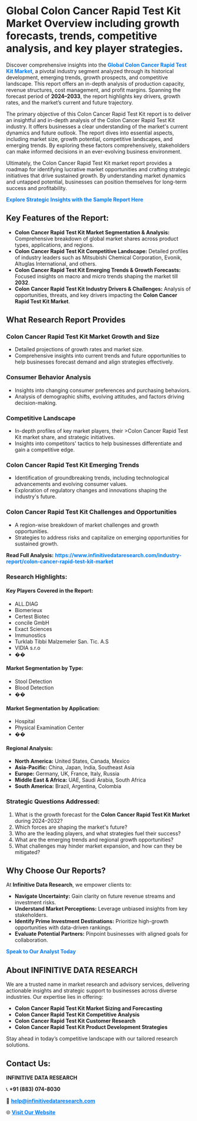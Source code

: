<h1>Global Colon Cancer Rapid Test Kit Market Overview including growth forecasts, trends, competitive analysis, and key player strategies.</h1>
<p>
Discover comprehensive insights into the 
<a href="https://www.infinitivedataresearch.com/industry-report/colon-cancer-rapid-test-kit-market" rel="dofollow" style="color: #007BFF; text-decoration: none;"><strong>Global Colon Cancer Rapid Test Kit Market</strong></a>, a pivotal industry segment analyzed through its historical development, emerging trends, growth prospects, and competitive landscape. This report offers an in-depth analysis of production capacity, revenue structures, cost management, and profit margins. Spanning the forecast period of <strong>2024–2033</strong>, the report highlights key drivers, growth rates, and the market’s current and future trajectory.
</p>
<p>
The primary objective of this Colon Cancer Rapid Test Kit report is to deliver an insightful and in-depth analysis of the Colon Cancer Rapid Test Kit industry. It offers businesses a clear understanding of the market's current dynamics and future outlook. The report dives into essential aspects, including market size, growth potential, competitive landscapes, and emerging trends. By exploring these factors comprehensively, stakeholders can make informed decisions in an ever-evolving business environment.
</p>
<p>
Ultimately, the Colon Cancer Rapid Test Kit market report provides a roadmap for identifying lucrative market opportunities and crafting strategic initiatives that drive sustained growth. By understanding market dynamics and untapped potential, businesses can position themselves for long-term success and profitability.
</p>
<p>
<a href="https://www.infinitivedataresearch.com/request-sample/reportId=105088" style="color: #007BFF; text-decoration: none;"><strong>Explore Strategic Insights with the Sample Report Here</strong></a>
</p>

<h2>Key Features of the Report:</h2>
<ul>
<li><strong>Colon Cancer Rapid Test Kit Market Segmentation & Analysis:</strong> Comprehensive breakdown of global market shares across product types, applications, and regions.</li>
<li><strong>Colon Cancer Rapid Test Kit Competitive Landscape:</strong> Detailed profiles of industry leaders such as Mitsubishi Chemical Corporation, Evonik, Altuglas International, and others.</li>
<li><strong>Colon Cancer Rapid Test Kit Emerging Trends & Growth Forecasts:</strong> Focused insights on macro and micro trends shaping the market till <strong>2032</strong>.</li>
<li><strong>Colon Cancer Rapid Test Kit Industry Drivers & Challenges:</strong> Analysis of opportunities, threats, and key drivers impacting the <strong>Colon Cancer Rapid Test Kit Market</strong>.</li>
</ul>

<h2>What Research Report Provides</h2>
<h3>Colon Cancer Rapid Test Kit Market Growth and Size</h3>
<ul>
<li>Detailed projections of growth rates and market size.</li>
<li>Comprehensive insights into current trends and future opportunities to help businesses forecast demand and align strategies effectively.</li>
</ul>

<h3>Consumer Behavior Analysis</h3>
<ul>
<li>Insights into changing consumer preferences and purchasing behaviors.</li>
<li>Analysis of demographic shifts, evolving attitudes, and factors driving decision-making.</li>
</ul>

<h3>Competitive Landscape</h3>
<ul>
<li>In-depth profiles of key market players, their >Colon Cancer Rapid Test Kit market share, and strategic initiatives.</li>
<li>Insights into competitors' tactics to help businesses differentiate and gain a competitive edge.</li>
</ul>

<h3>Colon Cancer Rapid Test Kit Emerging Trends</h3>
<ul>
<li>Identification of groundbreaking trends, including technological advancements and evolving consumer values.</li>
<li>Exploration of regulatory changes and innovations shaping the industry's future.</li>
</ul>

<h3>Colon Cancer Rapid Test Kit Challenges and Opportunities</h3>
<ul>
<li>A region-wise breakdown of market challenges and growth opportunities.</li>
<li>Strategies to address risks and capitalize on emerging opportunities for sustained growth.</li>
</ul>
<p><strong>Read Full Analysis:</strong> <a href="https://www.infinitivedataresearch.com/industry-report/colon-cancer-rapid-test-kit-market" rel="dofollow" style="color: #007BFF; text-decoration: none;"><strong>https://www.infinitivedataresearch.com/industry-report/colon-cancer-rapid-test-kit-market</strong></a></p>
<h3>Research Highlights:</h3>
<h4>Key Players Covered in the Report:</h4>
<ul><li>ALL.DIAG</li><li>Biomerieux</li><li>Certest Biotec</li><li>concile GmbH</li><li>Exact Sciences</li><li>Immunostics</li><li>Turklab Tibbi Malzemeler San. Tic. A.S</li><li>VIDIA s.r.o</li><li>��</li></ul>
<h4>Market Segmentation by Type:</h4>
<ul><li>Stool Detection</li><li>Blood Detection</li><li>��</li></ul>
<h4>Market Segmentation by Application:</h4>
<ul><li>Hospital</li><li>Physical Examination Center</li><li>��</li></ul>

<h4>Regional Analysis:</h4>
<ul>
<li><strong>North America:</strong> United States, Canada, Mexico</li>
<li><strong>Asia-Pacific:</strong> China, Japan, India, Southeast Asia</li>
<li><strong>Europe:</strong> Germany, UK, France, Italy, Russia</li>
<li><strong>Middle East & Africa:</strong> UAE, Saudi Arabia, South Africa</li>
<li><strong>South America:</strong> Brazil, Argentina, Colombia</li>
</ul>

<h3>Strategic Questions Addressed:</h3>
<ol>
<li>What is the growth forecast for the <strong>Colon Cancer Rapid Test Kit Market</strong> during 2024–2032?</li>
<li>Which forces are shaping the market's future?</li>
<li>Who are the leading players, and what strategies fuel their success?</li>
<li>What are the emerging trends and regional growth opportunities?</li>
<li>What challenges may hinder market expansion, and how can they be mitigated?</li>
</ol>

<h2>Why Choose Our Reports?</h2>
<p>At <strong>Infinitive Data Research</strong>, we empower clients to:</p>
<ul>
<li><strong>Navigate Uncertainty:</strong> Gain clarity on future revenue streams and investment risks.</li>
<li><strong>Understand Market Perceptions:</strong> Leverage unbiased insights from key stakeholders.</li>
<li><strong>Identify Prime Investment Destinations:</strong> Prioritize high-growth opportunities with data-driven rankings.</li>
<li><strong>Evaluate Potential Partners:</strong> Pinpoint businesses with aligned goals for collaboration.</li>
</ul>
<p><a href="https://www.infinitivedataresearch.com/industry-report/colon-cancer-rapid-test-kit-market" rel="dofollow" style="color: #007BFF; text-decoration: none;"><strong>Speak to Our Analyst Today</strong></a></p>

<h2>About INFINITIVE DATA RESEARCH</h2>
<p>We are a trusted name in market research and advisory services, delivering actionable insights and strategic support to businesses across diverse industries. Our expertise lies in offering:</p>
<ul>
<li><strong>Colon Cancer Rapid Test Kit Market Sizing and Forecasting</strong></li>
<li><strong>Colon Cancer Rapid Test Kit Competitive Analysis</strong></li>
<li><strong>Colon Cancer Rapid Test Kit Customer Research</strong></li>
<li><strong>Colon Cancer Rapid Test Kit Product Development Strategies</strong></li>
</ul>
<p>Stay ahead in today’s competitive landscape with our tailored research solutions.</p>

<h2>Contact Us:</h2>
<p><strong>INFINITIVE DATA RESEARCH</strong></p>
<p>📞 <strong>+91 (883) 074-8030</strong></p>
<p>📧 <strong><a href="mailto:help@infinitivedataresearch.com" style="color: #007BFF;">help@infinitivedataresearch.com</a></strong></p>
<p>🌐 <strong><a href="https://www.infinitivedataresearch.com" rel="dofollow" style="color: #007BFF;">Visit Our Website</a></strong></p>